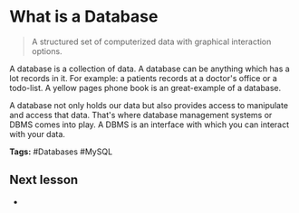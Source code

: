 # What is a Database

> A structured set of computerized data with graphical interaction options.

A database is a collection of data. A database can be anything which has a lot records in it. For example: a patients records at a doctor's office or a todo-list. A yellow pages phone book is an great-example of a database.

A database not only holds our data but also provides access to manipulate and access that data. That's where database management systems or DBMS comes into play. A DBMS is an interface with which you can interact with your data. 

**Tags:** #Databases #MySQL

## Next lesson
- 